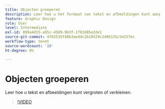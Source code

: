 ```yaml
---
title: Objecten groeperen
description: Leer hoe u het formaat van tekst en afbeeldingen kunt aanpassen
feature: Graphic Design
role: User
level: Intermediate
exl-id: 099a4d15-a95c-4589-963f-1f63d05e2de1
source-git-commit: 4f03535f48b3ae4dc2b19529c2d96135c5e257ec
workflow-type: tm+mt
source-wordcount: '18'
ht-degree: 0%

---
```


# Objecten groeperen

Leer hoe u tekst en afbeeldingen kunt vergroten of verkleinen.

>[!VIDEO](https://video.tv.adobe.com/v/3420212?quality=12&learn=on&hidetitle=true)
